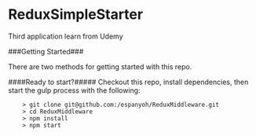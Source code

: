 # ReduxSimpleStarter

Third application learn from Udemy

###Getting Started###

There are two methods for getting started with this repo.

####Ready to start?#####
Checkout this repo, install dependencies, then start the gulp process with the following:

```
	> git clone git@github.com:/espanyoh/ReduxMiddleware.git
	> cd ReduxMiddleware
	> npm install
	> npm start
```
